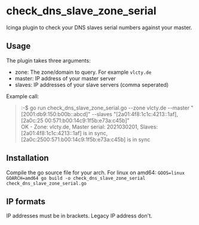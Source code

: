 # check_dns_slave_zone_serial

Icinga plugin to check your DNS slaves serial numbers against your master.

## Usage

The plugin takes three arguments:

- zone: The zone/domain to query. For example `vlcty.de`
- master: IP address of your master server
- slaves: IP addresses of your slave servers (comma seperated)

Example call:

> :-$ go run check_dns_slave_zone_serial.go --zone vlcty.de --master "[2001:db9:150:b00b::abcd]" --slaves "[2a01:4f8:1c1c:4213::1af],[2a0c:25
00:571:b00:14c9:1f5b:e73a:c45b]"   
> OK - Zone: vlcty.de, Master serial: 2021030201, Slaves: [2a01:4f8:1c1c:4213::1af] is in sync, [2a0c:2500:571:b00:14c9:1f5b:e73a:c45b] is in sync

## Installation

Compile the go source file for your arch. For linux on amd64: `GOOS=linux GOARCH=amd64 go build -o check_dns_slave_zone_serial check_dns_slave_zone_serial.go`

## IP formats

IP addresses must be in brackets. Legacy IP address don't.
